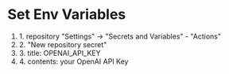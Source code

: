 <h1>Set Env Variables</h1>
<ol>
    <li>1. repository "Settings" -> "Secrets and Variables" - "Actions"</li>
    <li>2. "New repository secret"</li>
    <li>3. title: OPENAI_API_KEY</li>
    <li>4. contents: your OpenAI API Key</li>
</ol>